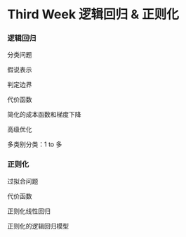 # Third Week 逻辑回归 & 正则化

### 逻辑回归

分类问题

假说表示

判定边界

代价函数

简化的成本函数和梯度下降

高级优化

多类别分类：1 to 多

### 正则化

过拟合问题

代价函数

正则化线性回归

正则化的逻辑回归模型